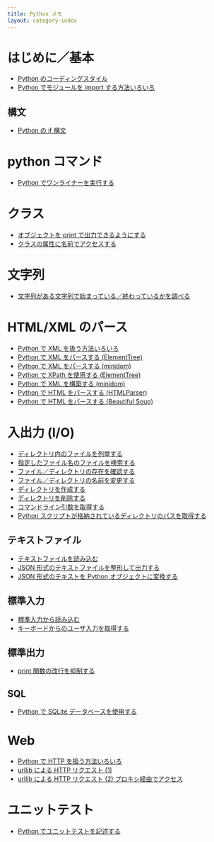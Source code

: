 ```yaml
---
title: Python メモ
layout: category-index
---
```



はじめに／基本
====
* [Python のコーディングスタイル](coding-style.html)
* [Python でモジュールを import する方法いろいろ](import-modules.html)

構文
----
* [Python の if 構文](if-syntax.html)


python コマンド
====
* [Python でワンライナーを実行する](one-liner.html)

クラス
====
* [オブジェクトを print で出力できるようにする](print-object.html)
* [クラスの属性に名前でアクセスする](get-attribute-by-name.html)

文字列
====
* [文字列がある文字列で始まっている／終わっているかを調べる](startswith-endswith.html)

HTML/XML のパース
====
* [Python で XML を扱う方法いろいろ](xml-in-python.html)
* [Python で XML をパースする (ElementTree)](parse-xml-by-element-tree.html)
* [Python で XML をパースする (minidom)](parse-xml-by-minidom.html)
* [Python で XPath を使用する (ElementTree)](xpath.html)
* [Python で XML を構築する (minidom)](create-xml-by-minidom.html)
* [Python で HTML をパースする (HTMLParser)](parse-html-by-html-parser.html)
* [Python で HTML をパースする (Beautiful Soup)](parse-html-by-beautiful-soup.html)

入出力 (I/O)
====
* [ディレクトリ内のファイルを列挙する](enum-files.html)
* [指定したファイル名のファイルを検索する](find-files.html)
* [ファイル／ディレクトリの存在を確認する](check-file-existence.html)
* [ファイル／ディレクトリの名前を変更する](change-filename.html)
* [ディレクトリを作成する](create-directory.html)
* [ディレクトリを削除する](remove-directory.html)
* [コマンドライン引数を取得する](command-line-params.html)
* [Python スクリプトが格納されているディレクトリのパスを取得する](script-dir.html)

テキストファイル
----
* [テキストファイルを読み込む](read-text-file.html)
* [JSON 形式のテキストファイルを整形して出力する](json-pretty-print.html)
* [JSON 形式のテキストを Python オブジェクトに変換する](json-to-object.html)

標準入力
----
* [標準入力から読み込む](read-stdin.html)
* [キーボードからのユーザ入力を取得する](keyboard-input.html)

標準出力
----
* [print 関数の改行を抑制する](print-without-line-break.html)

SQL
----
* [Python で SQLite データベースを使用する](sqlite.html)

Web
====
* [Python で HTTP を扱う方法いろいろ](http-in-python.html)
* [urllib による HTTP リクエスト (1)](http-request.html)
* [urllib による HTTP リクエスト (2) プロキシ経由でアクセス](http-request-with-proxy.html)


ユニットテスト
====
* [Python でユニットテストを記述する](unittest.html)

